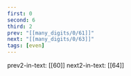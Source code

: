 ```yaml
---
first: 0
second: 6
third: 2
prev: "[[many_digits/0/61]]"
next: "[[many_digits/0/63]]"
tags: [even]
---
```

prev2-in-text: [[60]]
next2-in-text: [[64]]
